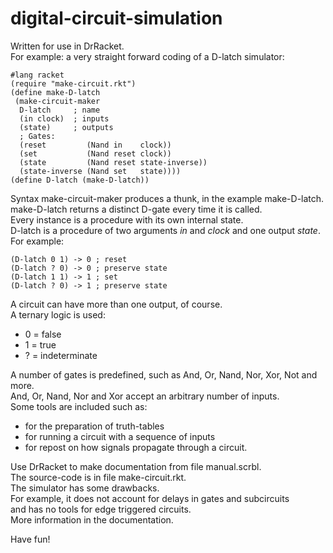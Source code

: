 # digital-circuit-simulation

Written for use in DrRacket.\
For example: a very straight forward coding of a D-latch simulator:

```
#lang racket
(require "make-circuit.rkt")
(define make-D-latch
 (make-circuit-maker
  D-latch     ; name
  (in clock)  ; inputs
  (state)     ; outputs
  ; Gates:
  (reset         (Nand in    clock))
  (set           (Nand reset clock))
  (state         (Nand reset state-inverse))
  (state-inverse (Nand set   state))))
(define D-latch (make-D-latch))
```

Syntax make-circuit-maker produces a thunk, in the example make-D-latch.\
make-D-latch returns a distinct D-gate every time it is called.\
Every instance is a procedure with its own internal state.\
D-latch is a procedure of two arguments *in* and *clock* and one output *state*.\
For example:

```
(D-latch 0 1) -> 0 ; reset
(D-latch ? 0) -> 0 ; preserve state
(D-latch 1 1) -> 1 ; set
(D-latch ? 0) -> 1 ; preserve state
```
A circuit can have more than one output, of course.\
A ternary logic is used:
- 0 = false
- 1 = true
- ? = indeterminate

A number of gates is predefined, such as And, Or, Nand, Nor, Xor, Not and more.\
And, Or, Nand, Nor and Xor accept an arbitrary number of inputs.\
Some tools are included such as:
- for the preparation of truth-tables
- for running a circuit with a sequence of inputs
- for repost on how signals propagate through a circuit.

Use DrRacket to make documentation from file manual.scrbl.\
The source-code is in file make-circuit.rkt.\
The simulator has some drawbacks.\
For example, it does not account for delays in gates and subcircuits\
and has no tools for edge triggered circuits.\
More information in the documentation.

Have fun!
